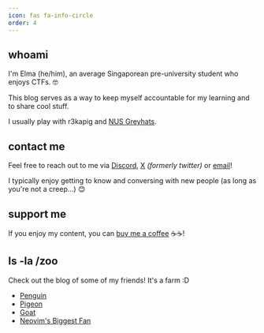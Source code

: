 ```yaml
---
icon: fas fa-info-circle
order: 4
---
```



## whoami

I'm Elma (he/him), an average Singaporean pre-university student who enjoys CTFs. 🤓

This blog serves as a way to keep myself accountable for my learning and to share cool stuff.

I usually play with r3kapig and [NUS Greyhats](https://nusgreyhats.org).

## contact me

Feel free to reach out to me via [Discord](https://discord.com/users/191550739666042880), [X](https://x.com/elma_ios) _(formerly twitter)_ or [email](mailto:root@elmo.sg)!

I typically enjoy getting to know and conversing with new people (as long as you're not a creep...) 😊

## support me

If you enjoy my content, you can [buy me a coffee](https://buymeacoffee.com/caprinux) ☕☕!

## ls -la /zoo

Check out the blog of some of my friends! It's a farm :D

- [Penguin](https://penguin.elmo.sg)
- [Pigeon](https://rainbowpigeon.gay)
- [Goat](https://goat.elmo.sg)
- [Neovim's Biggest Fan](https://samuzora.com/)
